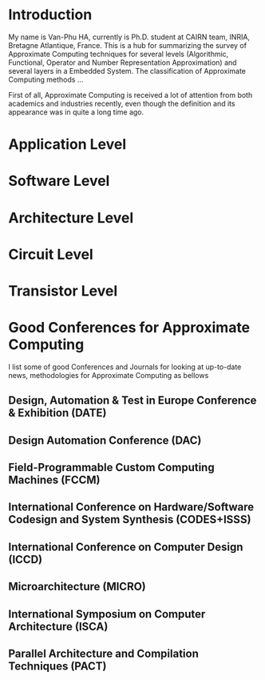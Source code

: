 # Introduction
My name is Van-Phu HA, currently is Ph.D. student at CAIRN team, INRIA, Bretagne Atlantique, France. This is a hub for summarizing the survey of Approximate Computing techniques for several levels (Algorithmic, Functional, Operator and Number Representation Approximation) and several layers in a Embedded System. The classification of Approximate Computing methods ...

First of all, Approximate Computing is received a lot of attention from both academics and industries recently, even though the definition and its appearance was in quite a long time ago.
# Application Level

# Software Level

# Architecture Level

# Circuit Level

# Transistor Level

# Good Conferences for Approximate Computing 
I list some of good Conferences and Journals for looking at up-to-date news, methodologies for Approximate Computing as bellows
## Design, Automation & Test in Europe Conference & Exhibition (DATE)
## Design Automation Conference (DAC)
## Field-Programmable Custom Computing Machines (FCCM)
## International Conference on Hardware/Software Codesign and System Synthesis (CODES+ISSS)
## International Conference on Computer Design (ICCD)
## Microarchitecture (MICRO)
## International Symposium on Computer Architecture (ISCA)
## Parallel Architecture and Compilation Techniques (PACT)

